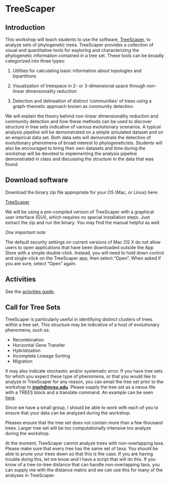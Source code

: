 # TreeScaper

## Introduction

This workshop will teach students to use the software, [TreeScaper](https://github.com/whuang08/TreeScaper), to analyze sets of phylogenetic trees. TreeScaper provides a collection of visual and quantitative tools for exploring and characterizing the phylogenetic information contained in a tree set. These tools can be broadly categorized into three types: 

1. Utilities for calculating basic information about topologies and bipartitions

2. Visualization of treespace in 2- or 3-dimensional space through non-linear dimensionality reduction

3. Detection and delineation of distinct ‘communities’ of trees using a graph-theoretic approach known as community detection. 

We will explain the theory behind non-linear dimensionality reduction and community detection and how these methods can be used to discover structure in tree sets indicative of various evolutionary scenarios.  A typical analysis pipeline will be demonstrated on a simple simulated dataset and on an empirical data set.  Both data sets will demonstrate the detection of evolutionary phenomena of broad interest to phylogeneticists.  Students will also be encouraged to bring their own datasets and time during the workshop will be devoted to implementing the analysis pipeline demonstrated in class and discussing the structure in the data that was found.

## Download software

Download the binary zip file appropriate for your OS (Mac, or Linux) here:

[TreeScaper](https://github.com/whuang08/TreeScaper/releases)

We will be using a pre-compiled version of TreeScaper with a graphical user interface (GUI), which requires no special installation steps. Just extract the zip and run the binary.  You may find the manual helpful as well.

*One important note*

The default security settings on current versions of Mac OS X do not allow users to open applications that have been downloaded outside the App Store with a simple double-click. Instead, you will need to hold down control and single-click on the TreeScaper app, then select “Open”. When asked if you are sure, select “Open” again.

## Activities

See the [activities guide](https://github.com/ssb2017/treescaper/blob/master/activities/activities_guide.md).

## Call for Tree Sets

TreeScaper is particularly useful in identifying distinct clusters of trees within a tree set.  This structure may be indicative of a host of evolutionary phenomena, such as:

+ Recombination
+ Horizontal Gene Transfer
+ Hybridization
+ Incomplete Lineage Sorting
+ Migration

It may also indicate stochastic and/or systematic error.  If you have tree sets for which you expect these type of phenomena, or that you would like to analyze in TreeScaper for any reason, you can email the tree set prior to the workshop to **jrash@ncsu.edu**.  Please supply the tree set as a nexus file with a TREES block and a translate command.  An example can be seen [here](https://github.com/ssb2017/treescaper/blob/master/data/1000bp1L.nex).

Since we have a small group, I should be able to work with each of you to ensure that your data can be analyzed during the workshop.

Pleases ensure that the tree set does not contain more than a few thousand trees.  Larger tree set will be too computationally intensive too analyze during the workshop. 

At the moment, TreeScaper cannot analyze trees with non-overlapping taxa.  Please make sure that every tree has the same set of taxa.  You should be able to prune your trees down so that this is the case.  If you are having trouble doing this, let me know and I have a script that will do this.  If you know of a tree-to-tree distance that can handle non-overlapping taxa, you can supply me with the distance matrix and we can use this for many of the analyses in TreeScaper.

